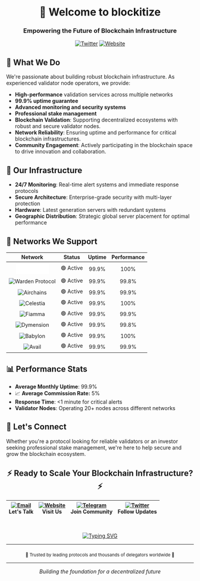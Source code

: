 <div align="center">
  
# 👋 Welcome to blockitize

### Empowering the Future of Blockchain Infrastructure
  
[![Twitter](https://img.shields.io/badge/Twitter-1DA1F2?style=for-the-badge&logo=twitter&logoColor=white)](https://twitter.com/blockitize)
[![Website](https://img.shields.io/badge/Website-FF7139?style=for-the-badge&logo=firefox-browser&logoColor=white)](https://blockitize.com)

</div>

## 🔗 What We Do

We're passionate about building robust blockchain infrastructure. As experienced validator node operators, we provide:

- **High-performance** validation services across multiple networks
- **99.9% uptime guarantee**
- **Advanced monitoring and security systems**
- **Professional stake management**
- **Blockchain Validation**: Supporting decentralized ecosystems with robust and secure validator nodes.
- **Network Reliability**: Ensuring uptime and performance for critical blockchain infrastructures.
- **Community Engagement**: Actively participating in the blockchain space to drive innovation and collaboration.

## 🚀 Our Infrastructure

- **24/7 Monitoring**: Real-time alert systems and immediate response protocols
- **Secure Architecture**: Enterprise-grade security with multi-layer protection
- **Hardware**: Latest generation servers with redundant systems
- **Geographic Distribution**: Strategic global server placement for optimal performance

## 💫 Networks We Support

<div align="center">

| Network | Status | Uptime | Performance |
|:-------:|:------:|:------:|:-----------:|
| <img src="https://raw.githubusercontent.com/0xPellNetwork/pell_media_kit/refs/heads/main/Pell_logo_white.svg" height="30" alt="Pell Network"> | 🟢 Active | 99.9% | 100% |
| <img src="https://docs.wardenprotocol.org/img/logo-dark.svg" height="30" alt="Warden Protocol"> | 🟢 Active | 99.9% | 99.8% |
| <img src="https://blockitize.com/airchains.svg" height="30" alt="Airchains"> | 🟢 Active | 99.9% | 99.9% |
| <img src="https://cdn-assets-cloud.frontify.com/s3/frontify-cloud-files-us/eyJwYXRoIjoiZnJvbnRpZnlcL2ZpbGVcL0NmZ1g4ZHQ0QU1vQnVQVnJUNUZhLnN2ZyJ9:frontify:oINXtyTbwsPVIDA_KU94BpQS4fl9yiP1nHGZkTatgWo?width=2400" height="60" alt="Celestia"> | 🟢 Active | 99.9% | 100% |
| <img src="https://fiammachain.io/static/logo.svg" height="50" alt="Fiamma"> | 🟢 Active | 99.9% | 99.9% |
| <img src="https://dymension.xyz/_next/static/media/dymension-logo.709c5330.svg" height="30" alt="Dymension"> | 🟢 Active | 99.9% | 99.8% |
| <img src="https://framerusercontent.com/assets/LRxuZT6wm3oW4TsrHIKb2FAFes.svg" height="30" alt="Babylon"> | 🟢 Active | 99.9% | 100% |
| <img src="https://blockitize.com/avail.svg" height="30" alt="Avail"> | 🟢 Active | 99.9% | 99.9% |

</div>

## 📊 Performance Stats

- **Average Monthly Uptime**: 99.9%
- 📈 **Average Commission Rate:** 5%
- **Response Time**: <1 minute for critical alerts
- **Validator Nodes**: Operating 20+ nodes across different networks

## 🤝 Let's Connect

Whether you're a protocol looking for reliable validators or an investor seeking professional stake management, we're here to help secure and grow the blockchain ecosystem.

<div align="center">

## ⚡ Ready to Scale Your Blockchain Infrastructure? ⚡


| [![Email](https://img.shields.io/badge/Email-D14836?style=for-the-badge&logo=gmail&logoColor=white)](mailto:hello@blockitize.com)<br>Let's Talk | [![Website](https://img.shields.io/badge/Website-000000?style=for-the-badge&logo=safari&logoColor=white)](https://blockitize.com)<br>Visit Us | [![Telegram](https://img.shields.io/badge/Telegram-2CA5E0?style=for-the-badge&logo=telegram&logoColor=white)](https://t.me/blockitize)<br>Join Community | [![Twitter](https://img.shields.io/badge/Twitter-1DA1F2?style=for-the-badge&logo=twitter&logoColor=white)](https://twitter.com/blockitize)<br>Follow Updates |
|:---:|:---:|:---:|:---:|


<br />

[![Typing SVG](https://readme-typing-svg.herokuapp.com?font=Fira+Code&pause=1000&color=27F79E&center=true&vCenter=true&width=435&lines=Securing+the+Future+of+Web3;Professional+Validator;24%2F7+Monitoring+%26+Support;Join+the+blockitize)](https://git.io/typing-svg)

---

<sub>🌟 Trusted by leading protocols and thousands of delegators worldwide 🌟</sub>

</div>

---
<div align="center">
  
*Building the foundation for a decentralized future*

</div>
